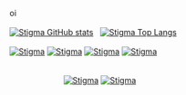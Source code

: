 oi
<br>
<br>
[![Stigma GitHub stats](https://github-readme-stats.vercel.app/api?username=spiderbuddy411&show_icons=true&theme=cobalt)](https://github.com/spiderbuddy411)  
[![Stigma Top Langs](https://github-readme-stats.vercel.app/api/top-langs/?username=spiderbuddy411&layout=compact&show_icons=true&theme=cobalt)](https://github.com/spiderbuddy411)
<br>
<br>
[![Stigma](https://img.shields.io/badge/MySQL-00000F?style=for-the-badge&logo=MYSQL&logoColor=white)](https://github.com/spiderbuddy411) 
[![Stigma](https://img.shields.io/badge/PostgreSQL-316192?style=for-the-badge&logo=POSTGRESQL&logoColor=white)](https://github.com/spiderbuddy411) 
[![Stigma](https://img.shields.io/badge/MariaDB-003545?style=for-the-badge&logo=mariadb&logoColor=white)](https://github.com/spiderbuddy411) 
[![Stigma](https://img.shields.io/badge/MongoDB-4EA94B?style=for-the-badge&logo=mongodb&logoColor=white)](https://github.com/spiderbuddy411)  
<br>
<br>
                        [![Stigma](https://img.shields.io/badge/LinkedIn-0077B5?style=for-the-badge&logo=linkedin&logoColor=white)](https://www.linkedin.com/in/brunohenriquecruvinel/) 
[![Stigma](https://img.shields.io/badge/Discord-7289DA?style=for-the-badge&logo=discord&logoColor=white)](http://codebuilding.org/)




